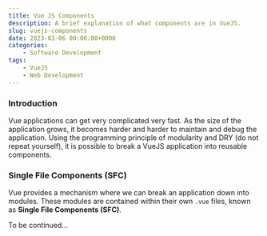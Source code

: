 ```yaml
---
title: Vue JS Components
description: A brief explanation of what components are in VueJS.
slug: vuejs-components
date: 2023-03-06 00:00:00+0000
categories:
    - Software Development
tags:
    - VueJS
    - Web Development
---
```

### Introduction

Vue applications can get very complicated very fast. As the size of the application grows, it becomes harder and harder to maintain and debug the application. Using the programming principle of modularity and DRY (do not repeat yourself), it is possible to break a VueJS application into reusable components.

### Single File Components (SFC)

Vue provides a mechanism where we can break an application down into modules. These modules are contained within their own `.vue` files, known as **Single File Components (SFC)**.

To be continued...
